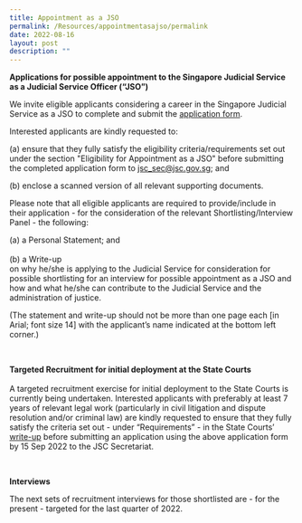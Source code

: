```yaml
---
title: Appointment as a JSO
permalink: /Resources/appointmentasajso/permalink
date: 2022-08-16
layout: post
description: ""
---
```

**Applications for possible appointment to the Singapore Judicial Service as a Judicial Service Officer (“JSO”)**
         
We invite eligible applicants considering a career in the Singapore Judicial Service as a JSO to complete and submit the [application form](https://go.gov.sg/judicalserviceofficerapplicationform).

Interested applicants are kindly requested to:

(a) ensure that they fully satisfy the eligibility criteria/requirements set out under the section "Eligibility for Appointment as a JSO" before submitting the completed application form to [jsc_sec@jsc.gov.sg](mailto:jsc_sec@jsc.gov.sg); and 
<br>

(b) enclose a scanned version of all relevant supporting documents. 


Please note that all eligible applicants are required to provide/include in their application - for the consideration of the relevant Shortlisting/Interview Panel - the following:
<br>

(a) a Personal Statement; and
<br>
<br>
(b) a Write-up <br>on why he/she is applying to the Judicial Service for consideration for possible shortlisting for an interview for possible appointment as a JSO and how and what he/she can contribute to the Judicial Service and the administration of justice.

(The statement and write-up should not be more than one page each \[in Arial; font size 14\] with the applicant’s name indicated at the bottom left corner.)

<br>

**Targeted Recruitment for initial deployment at the State Courts**
<br>
<br>A targeted recruitment exercise for  initial deployment to the State Courts is currently being undertaken. Interested applicants with preferably at least 7 years of relevant legal work (particularly in civil litigation and dispute resolution and/or criminal law) are kindly requested to ensure that they fully satisfy the criteria set out - under “Requirements” - in the State Courts’ [write-up](https://go.gov.sg/targetedrecruitmentstatecourts) before submitting an application using the above application form by 15 Sep 2022 to the JSC Secretariat.

<br>
	
**Interviews**
	

The next sets of recruitment interviews for those shortlisted are - for the present - targeted for the last quarter of 2022.